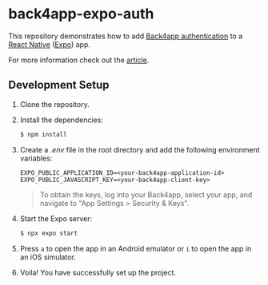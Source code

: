 # back4app-expo-auth

This repository demonstrates how to add [Back4app authentication](https://www.back4app.com/) to a [React Native](https://reactnative.dev/) ([Expo](https://expo.dev/)) app.

For more information check out the [article](https://blog.back4app.com/react-native-authentication/).

## Development Setup

1. Clone the repository.

2. Install the dependencies:
    ```sh
    $ npm install
    ```
   
3. Create a *.env* file in the root directory and add the following environment variables:
    ```dotenv
    EXPO_PUBLIC_APPLICATION_ID=<your-back4app-application-id>
    EXPO_PUBLIC_JAVASCRIPT_KEY=<your-back4app-client-key>
    ```
    > To obtain the keys, log into your Back4app, select your app, and navigate to "App Settings > Security & Keys".

3. Start the Expo server:
    ```sh
    $ npx expo start
    ```
4. Press `a` to open the app in an Android emulator or `i` to open the app in an iOS simulator.

5. Voila! You have successfully set up the project.

